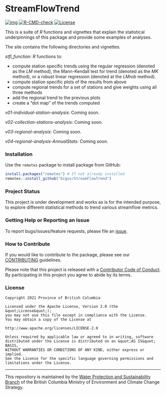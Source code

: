 
<!--
Copyright 2021 Province of British Columbia

Licensed under the Apache License, Version 2.0 (the "License");
you may not use this file except in compliance with the License.
You may obtain a copy of the License at

http://www.apache.org/licenses/LICENSE-2.0

Unless required by applicable law or agreed to in writing, software distributed under the License is distributed on an "AS IS" BASIS,
WITHOUT WARRANTIES OR CONDITIONS OF ANY KIND, either express or implied.
See the License for the specific language governing permissions and limitations under the License.
-->

# StreamFlowTrend

<!-- badges: start -->

[![img](https://img.shields.io/badge/Lifecycle-Experimental-339999)](https://github.com/bcgov/repomountie/blob/master/doc/lifecycle-badges.md)
[![R-CMD-check](https://github.com/bcgov/StreamFlowTrend/workflows/R-CMD-check/badge.svg)](https://github.com/bcgov/StreamFlowTrend/actions)
[![License](https://img.shields.io/badge/License-Apache%202.0-blue.svg)](https://opensource.org/licenses/Apache-2.0)
<!-- badges: end -->

This is a suite of *R* functions and vignettes that explain the
statistical underpinnings of this package and provide some examples of
analyses.

The site contains the following directories and vignettes.

*stfl\_function*: *R* functions to:

-   compute station specific trends using the regular regression
    (denoted as the *LM* method), the Mann-Kendall test for trend
    (denoted as the *MK* method), or a robust linear regression (denoted
    at the *LMrob* method).
-   compute station specific plots of the results from above
-   compute regional trends for a set of stations and give weights using
    all three methods
-   add the regional trend to the previous plots
-   create a “dot map” of the trends computed

*v01-individual-station-analysis*: Coming soon.

*v02-collection-stations-analysis*: Coming soon.

*v03-regional-analysis*: Coming soon.

*v04-regional-analysis-AnnualStats*: Coming soon.

### Installation

Use the `remotes` package to install package from GitHub:

``` r
install.packages("remotes") # If not already installed
remotes::install_github("bcgov/StreamFlowTrend") 
```

### Project Status

This project is under development and works as is for the intended
purpose, to explore different statistical methods to trend various
streamflow metrics.

### Getting Help or Reporting an Issue

To report bugs/issues/feature requests, please file an
[issue](https://github.com/bcgov/StreamFlowTrend/issues/).

### How to Contribute

If you would like to contribute to the package, please see our
[CONTRIBUTING](CONTRIBUTING.md) guidelines.

Please note that this project is released with a [Contributor Code of
Conduct](CODE_OF_CONDUCT.md). By participating in this project you agree
to abide by its terms.

### License

    Copyright 2021 Province of British Columbia

    Licensed under the Apache License, Version 2.0 (the &quot;License&quot;);
    you may not use this file except in compliance with the License.
    You may obtain a copy of the License at

    http://www.apache.org/licenses/LICENSE-2.0

    Unless required by applicable law or agreed to in writing, software distributed under the License is distributed on an &quot;AS IS&quot; BASIS,
    WITHOUT WARRANTIES OR CONDITIONS OF ANY KIND, either express or implied.
    See the License for the specific language governing permissions and limitations under the License.

------------------------------------------------------------------------

This repository is maintained by the [Water Protection and
Sustainability
Branch](https://www2.gov.bc.ca/gov/content/environment/air-land-water/water)
of the British Columbia Ministry of Environment and Climate Change
Strategy.

